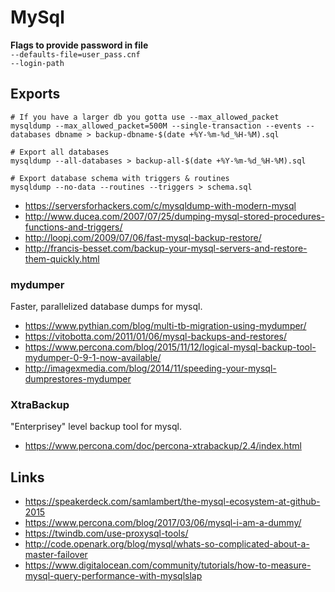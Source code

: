 # MySql

**Flags to provide password in file**  
`--defaults-file=user_pass.cnf`  
`--login-path`  

## Exports
```shell
# If you have a larger db you gotta use --max_allowed_packet
mysqldump --max_allowed_packet=500M --single-transaction --events --databases dbname > backup-dbname-$(date +%Y-%m-%d_%H-%M).sql

# Export all databases
mysqldump --all-databases > backup-all-$(date +%Y-%m-%d_%H-%M).sql

# Export database schema with triggers & routines
mysqldump --no-data --routines --triggers > schema.sql
```

- https://serversforhackers.com/c/mysqldump-with-modern-mysql
- http://www.ducea.com/2007/07/25/dumping-mysql-stored-procedures-functions-and-triggers/
- http://loopj.com/2009/07/06/fast-mysql-backup-restore/
- http://francis-besset.com/backup-your-mysql-servers-and-restore-them-quickly.html


### mydumper
Faster, parallelized database dumps for mysql.
- https://www.pythian.com/blog/multi-tb-migration-using-mydumper/
- https://vitobotta.com/2011/01/06/mysql-backups-and-restores/
- https://www.percona.com/blog/2015/11/12/logical-mysql-backup-tool-mydumper-0-9-1-now-available/
- http://imagexmedia.com/blog/2014/11/speeding-your-mysql-dumprestores-mydumper

### XtraBackup
"Enterprisey" level backup tool for mysql.

- https://www.percona.com/doc/percona-xtrabackup/2.4/index.html

## Links
- https://speakerdeck.com/samlambert/the-mysql-ecosystem-at-github-2015
- https://www.percona.com/blog/2017/03/06/mysql-i-am-a-dummy/
- https://twindb.com/use-proxysql-tools/
- http://code.openark.org/blog/mysql/whats-so-complicated-about-a-master-failover
- https://www.digitalocean.com/community/tutorials/how-to-measure-mysql-query-performance-with-mysqlslap